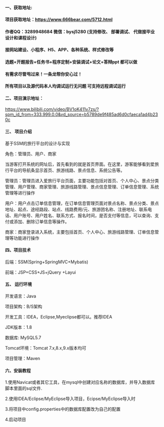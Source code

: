 

#### 一、获取地址:
#### 项目获取地址：https://www.666bear.com/5712.html
#### 作者QQ：3289948684 微信：bysj5280 (支持修改、 部署调试、 代做接毕业设计和课程设计)
#### 接网站建设、小程序、H5、APP、各种系统、样式修改等
#### 选题+开题报告+任务书+程序定制+安装调试+论文+答辩ppt 都可以做
#### 有需求尽管甩过来！一条龙帮你安心过！
#### 所有项目以及源代码本人均调试运行无问题 可支持远程调试运行


#### 二、项目演示地址：

https://www.bilibili.com/video/BV1oK411v7zs/?spm_id_from=333.999.0.0&vd_source=b5789de9f485ad6d0cfaeca1ad4b230c

#### 三、 项目介绍
基于SSM的旅行平台的设计与实现

角色：管理员、用户、商家

当游客打开系统的网址后，首先看到的就是首页界面。在这里，游客能够看到爱旅行平台的导航条显示首页、旅游线路、景点信息、系统公告等。

管理员：管理员进入爱旅行平台页面，主要功能包括对首页、个人中心、景点分类管理、用户管理、商家管理、旅游线路管理、景点信息管理、订单信息管理、系统管理等进行操作

用户：用户点击订单信息管理，在订单信息管理页面对景点名称、景点分类、景点地址、起点、途经路段、站点、线路费用/元、旅游团名称、注册地址、联系电话、用户账号、用户姓名、联系方式、报名时间，是否支付等信息，可以查询、支付或添加、删除订单信息等操作。

商家：商家登录进入系统，主要包括首页、个人中心、旅游线路管理、订单信息管理等功能进行操作

#### 四、项目技术

后端：SSM(Spring+SpringMVC+Mybatis)

前端：JSP+CSS+JS+jQuery +Layui

#### 五、 运行环境
开发语言：Java

项目架构：B/S架构

开发工具：IDEA，Eclipse,Myeclipse都可以。推荐IDEA

JDK版本：1.8

数据库: MySQL5.7

Tomcat环境：Tomcat 7.x,8.x,9.x版本均可

项目管理：Maven



#### 六、安装教程

1.使用Navicat或者其它工具，在mysql中创建对应名称的数据库，并导入数据库脚本里面的sql文件.

2.使用IDEA/Eclipse/MyEclipse导入项目，Ecipse/MyEclipse导入时

3.将项目中config.properties中的数据库配置改为自己的配置

4.启动项目






